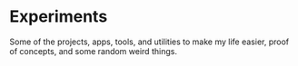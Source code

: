 # Experiments

Some of the projects, apps, tools, and utilities to make my life easier, proof of concepts, and some random weird things.

<Experiments />
